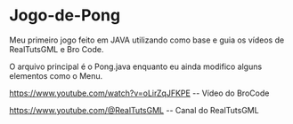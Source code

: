 # Jogo-de-Pong
Meu primeiro jogo feito em JAVA utilizando como base e guia os vídeos de RealTutsGML e Bro Code.

O arquivo principal é o Pong.java enquanto eu ainda modifico alguns elementos como o Menu.

https://www.youtube.com/watch?v=oLirZqJFKPE -- Vídeo do BroCode

https://www.youtube.com/@RealTutsGML -- Canal do RealTutsGML
